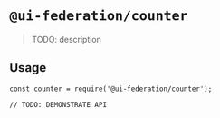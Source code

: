 # `@ui-federation/counter`

> TODO: description

## Usage

```
const counter = require('@ui-federation/counter');

// TODO: DEMONSTRATE API
```
